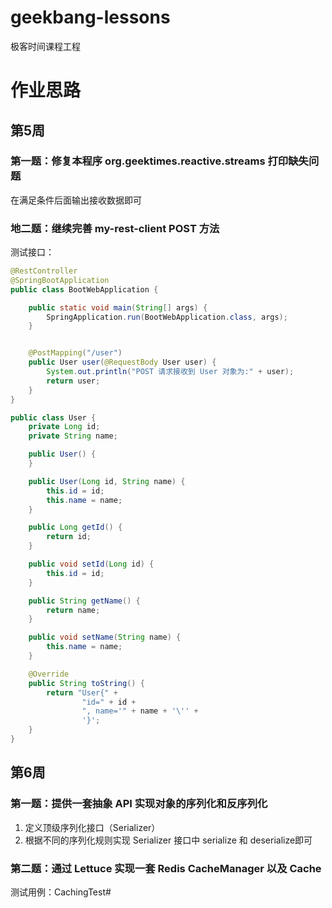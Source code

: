 # geekbang-lessons
极客时间课程工程


# 作业思路


## 第5周
### 第一题：修复本程序 org.geektimes.reactive.streams 打印缺失问题
在满足条件后面输出接收数据即可


### 地二题：继续完善 my-rest-client POST 方法
测试接口：
```java
@RestController
@SpringBootApplication
public class BootWebApplication {

    public static void main(String[] args) {
        SpringApplication.run(BootWebApplication.class, args);
    }


    @PostMapping("/user")
    public User user(@RequestBody User user) {
        System.out.println("POST 请求接收到 User 对象为:" + user);
        return user;
    }
}

```
```java
public class User {
    private Long id;
    private String name;

    public User() {
    }

    public User(Long id, String name) {
        this.id = id;
        this.name = name;
    }

    public Long getId() {
        return id;
    }

    public void setId(Long id) {
        this.id = id;
    }

    public String getName() {
        return name;
    }

    public void setName(String name) {
        this.name = name;
    }

    @Override
    public String toString() {
        return "User{" +
                "id=" + id +
                ", name='" + name + '\'' +
                '}';
    }
}
```

## 第6周
### 第一题：提供一套抽象 API 实现对象的序列化和反序列化 
1. 定义顶级序列化接口（Serializer）
2. 根据不同的序列化规则实现 Serializer 接口中 serialize 和 deserialize即可

### 第二题：通过 Lettuce 实现一套 Redis CacheManager 以及 Cache
测试用例：CachingTest#